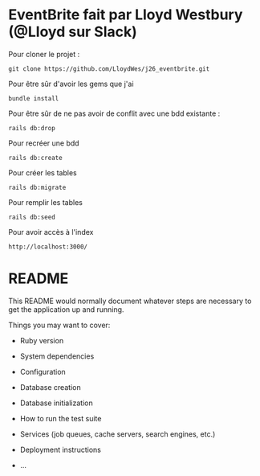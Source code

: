 # EventBrite fait par Lloyd Westbury (@Lloyd sur Slack)

Pour cloner le projet :

`git clone https://github.com/LloydWes/j26_eventbrite.git`

Pour être sûr d'avoir les gems que j'ai

`bundle install`

Pour être sûr de ne pas avoir de conflit avec une bdd existante :

`rails db:drop` 

Pour recréer une bdd

`rails db:create`

Pour créer les tables

`rails db:migrate`

Pour remplir les tables

`rails db:seed`

Pour avoir accès à l'index

`http://localhost:3000/`



# README

This README would normally document whatever steps are necessary to get the
application up and running.

Things you may want to cover:

* Ruby version

* System dependencies

* Configuration

* Database creation

* Database initialization

* How to run the test suite

* Services (job queues, cache servers, search engines, etc.)

* Deployment instructions

* ...
